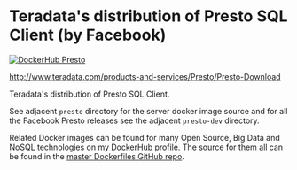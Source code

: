 # Teradata's distribution of Presto SQL Client (by Facebook)

[![DockerHub Presto](https://img.shields.io/badge/DockerHub-harisekhon%2Fpresto-blue)](https://hub.docker.com/repository/docker/harisekhon/presto)

http://www.teradata.com/products-and-services/Presto/Presto-Download

Teradata's distribution of Presto SQL Client.

See adjacent `presto` directory for the server docker image source and for all the Facebook Presto releases see the adjacent `presto-dev` directory.

Related Docker images can be found for many Open Source, Big Data and NoSQL technologies on [my DockerHub profile](https://hub.docker.com/r/harisekhon). The source for them all can be found in the [master Dockerfiles GitHub repo](https://github.com/HariSekhon/Dockerfiles/).
